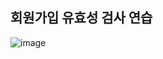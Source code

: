 ## 회원가입 유효성 검사 연습

![image](https://github.com/twozeroship/Signup_service_walkthrough/assets/156167385/267bd8f4-4a04-4203-9108-c20e5c60595e)


